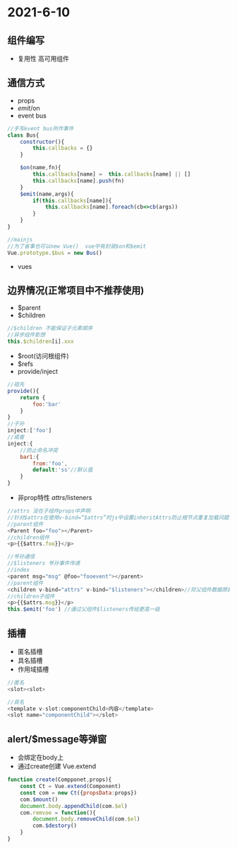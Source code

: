 # 2021-6-10

## 组件编写

- 复用性 高可用组件

## 通信方式

- props
- $emit/$on
- event bus

```js
//手写event bus所作事件
class Bus{
    constructor(){
        this.callbacks = {}
    }

    $on(name,fn){
        this.callbacks[name] =  this.callbacks[name] || []
        this.callbacks[name].push(fn)
    }
    $emit(name,args){
        if(this.callbacks[name]){
            this.callbacks[name].foreach(cb=>cb(args))
        }
    }
}

//mainjs
//为了省事也可以new Vue()  vue中有封装$on和$emit
Vue.prototype.$bus = new Bus()
```

- vues

## 边界情况(正常项目中不推荐使用)

- $parent
- $children

```js
//$children 不能保证子元素顺序
//异步组件影想
this.$children[i].xxx

```

- $root(访问根组件)
- $refs
- provide/inject

```js
//祖先
provide(){
    return {
        foo:'bar'
    }
}
//子孙
inject:['foo']
//或者
inject:{
    //防止命名冲突
    bar1:{
        from:'foo',
        default:'ss'//默认值
    }
}

```

- 非prop特性 $attrs/$listeners

```js
//attrs 没在子组件props中声明
//针对$attrs在使用v-bind=“$attrs”时js中设置inheritAttrs防止根节点重复加载问题
//parent组件
<Parent foo="foo"></Parent>
//children组件
<p>{{$attrs.foo}}</p>

//爷孙通信
//$listeners 爷孙事件传递
//index
<parent msg="msg" @foo="fooevent"></parent>
//parent组件
<children v-bind="attrs" v-bind="$listeners"></children>//将父组件数据原封不动传给子组件
//children子组件
<p>{{$attrs.msg}}</p>
this.$emit('foo') //通过父组件$listeners传给更高一级

```

## 插槽

- 匿名插槽
- 具名插槽
- 作用域插槽

```js
//匿名
<slot><slot>

//具名
<template v-slot:componentChild>内容</template>
<slot name="componentChild"></slot>

```

## alert/$message等弹窗

- 会绑定在body上
- 通过create创建 Vue.extend

```js
function create(Compponet,props){
    const Ct = Vue.extend(Component)
    const com = new Ct({propsData:props})
    com.$mount()
    document.body.appendChild(com.$el)
    com.remvoe = function(){
        document.body.removeChild(com.$el)
        com.$destory()
    }
}

```
